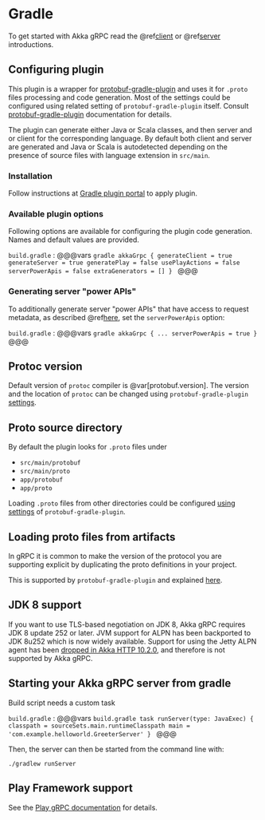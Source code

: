# Gradle

To get started with Akka gRPC read the @ref[client](../client/index.md) or @ref[server](../server/index.md) introductions.

## Configuring plugin

This plugin is a wrapper for [protobuf-gradle-plugin](https://github.com/google/protobuf-gradle-plugin) and uses it for `.proto` files processing and code generation.
Most of the settings could be configured using related setting of `protobuf-gradle-plugin` itself.
Consult [protobuf-gradle-plugin](https://github.com/google/protobuf-gradle-plugin#protobuf-plugin-for-gradle-) documentation for details.

The plugin can generate either Java or Scala classes, and then server and or client for the corresponding language.
By default both client and server are generated and Java or Scala is autodetected depending on the presence of source files with language extension in `src/main`.

### Installation

Follow instructions at [Gradle plugin portal](https://plugins.gradle.org/plugin/com.lightbend.akka.grpc.gradle) to apply plugin.

### Available plugin options

Following options are available for configuring the plugin code generation.
Names and default values are provided.

`build.gradle`
:   @@@vars
    ```gradle
    akkaGrpc {
        generateClient = true
        generateServer = true
        generatePlay = false
        usePlayActions = false
        serverPowerApis = false
        extraGenerators = []
    }
    ```
    @@@

### Generating server "power APIs"

To additionally generate server "power APIs" that have access to request metadata, as described
@ref[here](../server/details.md#accessing-request-metadata), set the `serverPowerApis` option:

`build.gradle`
:   @@@vars
    ```gradle
    akkaGrpc {
      ...
      serverPowerApis = true
    }
    ```
    @@@

## Protoc version

Default version of `protoc` compiler is @var[protobuf.version].
The version and the location of `protoc` can be changed using `protobuf-gradle-plugin` [settings](https://github.com/google/protobuf-gradle-plugin#locate-external-executables).

## Proto source directory

By default the plugin looks for `.proto` files under

* `src/main/protobuf`
* `src/main/proto`
* `app/protobuf`
* `app/proto`

Loading `.proto` files from other directories could be configured [using settings](https://github.com/google/protobuf-gradle-plugin#customizing-source-directories)
of `protobuf-gradle-plugin`.

## Loading proto files from artifacts

In gRPC it is common to make the version of the protocol you are supporting
explicit by duplicating the proto definitions in your project.

This is supported by `protobuf-gradle-plugin` and explained [here](https://github.com/google/protobuf-gradle-plugin#protos-in-dependencies).

## JDK 8 support

If you want to use TLS-based negotiation on JDK 8, Akka gRPC requires JDK 8 update 252 or later. JVM support for ALPN has been backported to JDK 8u252 which is now widely available. Support for using the Jetty ALPN agent has been [dropped in Akka HTTP 10.2.0](https://doc.akka.io/docs/akka-http/current/migration-guide/migration-guide-10.2.x.html#http-2-support-requires-jdk-8-update-252-or-later), and therefore is not supported by Akka gRPC.

## Starting your Akka gRPC server from gradle

Build script needs a custom task

`build.gradle`
:   @@@vars
    ```build.gradle
    task runServer(type: JavaExec) {
      classpath = sourceSets.main.runtimeClasspath
      main = 'com.example.helloworld.GreeterServer'
    }
    ```
    @@@

Then, the server can then be started from the command line with:

```
./gradlew runServer
```

## Play Framework support

See the [Play gRPC documentation](https://developer.lightbend.com/docs/play-grpc/current/play/gradle-support.html) for details.
